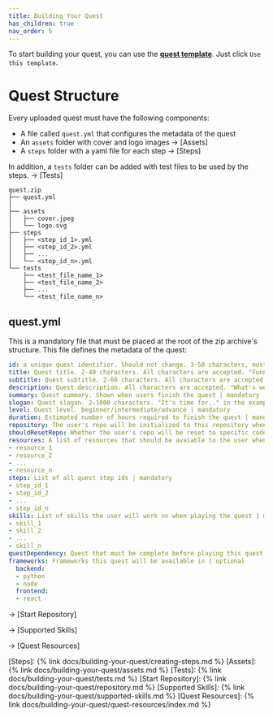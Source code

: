 ```yaml
---
title: Building Your Quest
has_children: true
nav_order: 5
---
```

To start building your quest, you can use the [**quest template**](https://github.com/trywilco/quest-template). Just click `Use this template`. 

# Quest Structure

Every uploaded quest must have the following components: 
- A file called `quest.yml` that configures the metadata of the quest
- An `assets` folder with cover and logo images → [Assets]
- A `steps` folder with a yaml file for each step  → [Steps]

In addition, a `tests` folder can be added with test files to be used by the steps. → [Tests]
```
quest.zip
├── quest.yml
│
├── assets
│   ├── cover.jpeg
│   └── logo.svg
├── steps
│   ├── <step_id_1>.yml
│   ├── <step_id_2>.yml
│   ├── ...
│   └── <step_id_n>.yml
└── tests
    ├── <test_file_name_1>
    ├── <test_file_name_2>
    ├── ...
    └── <test_file_name_n>
```

## quest.yml

This is a mandatory file that must be placed at the root of the zip archive's structure. This file defines the metadata of the quest:

```yaml
id: a unique quest identifier. Should not change. 3-50 characters, must begin with a letter. Accepted characters are A-Z, a-z, 0-9, and "_" | mandatory
title: Quest title. 2-40 characters. All characters are accepted. "Funnel Drop" in the example below | mandatory
subtitle: Quest subtitle. 2-68 characters. All characters are accepted. "Find the cause of user traffic drop in production and fix it" in the example below | mandatory
description: Quest description. All characters are accepted. "What's worse.." in the example below | mandatory 
summary: Quest summary. Shown when users finish the quest | mandatory 
slogan: Quest slogan. 2-1000 characters. "It's time for.." in the example below | mandatory
level: Quest level. beginner/intermediate/advance | mandatory
duration: Estimated number of hours required to finish the quest | mandatory
repository: The user's repo will be initialized to this repository when a quest starts. e.g. https://github.com/trywilco/Anythink-Market-Public | optional
shouldResetRepo: Whether the user's repo will be reset to specific code, set it to false when the quest does not involve any code | optional
resources: A list of resources that should be avaiable to the user when the quest begins | optional 
- resource_1
- resource_2
- ...
- resource_n
steps: List of all quest step ids | mandatory
- step_id_1
- step_id_2
- ...
- step_id_n
skills: List of skills the user will work on when playing the quest | mandatory
- skill_1
- skill_2
- ...
- skill_n
questDependency: Quest that must be complete before playing this quest | optional
frameworks: Frameworks this quest will be available in | optional
  backend:
  - python
  - node
  frontend:
  - react
```

→ [Start Repository]

→ [Supported Skills]

→ [Quest Resources]


[Steps]: {% link docs/building-your-quest/creating-steps.md %}
[Assets]: {% link docs/building-your-quest/assets.md %}
[Tests]: {% link docs/building-your-quest/tests.md %}
[Start Repository]: {% link docs/building-your-quest/repository.md %}
[Supported Skills]: {% link docs/building-your-quest/supported-skills.md %}
[Quest Resources]: {% link docs/building-your-quest/quest-resources/index.md %}
